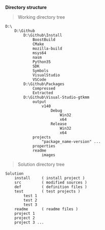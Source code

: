 **Directory structure**

>Working directory tree

	D:\
		D:\Github
			D:\Github\Install
				BoostBuild
				CMake
				mozilla-build
				msys64
				nasm
				Python35
				SDK
				Symbols
				VisualStudio
				VSCode
			D:\Github\Packages
				Compressed
				Extracted
			D:\Github\Visual-Studio-gtkmm
				output
					v140
						Debug
							Win32
							x64
						Release
							Win32
							x64
				projects
					"package_name-version" ...
				properties
				readme
					images
			
			
>Solution directory tree

	Solution
		install		( install project )
		src			( modified sources )
		def			( definition files )
		test		( test projects )
			test 1
			test 2
			test 3
		readme		( readme files )
		project 1
		project 2
		project 3 ...
		